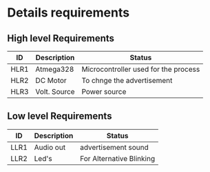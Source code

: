 # Details requirements
## High level Requirements
| ID | 	Description | Status |
| -- | ------------ | ------ |
| HLR1 |	Atmega328 |	Microcontroller used for the process |
| HLR2 |	DC Motor |	To chnge the advertisement |
| HLR3 |    Volt. Source | Power source  |
## Low level Requirements
| ID | 	Description | Status |
| -- | ------------ | ------ |
| LLR1 | Audio out |	advertisement sound |
|LLR2 |	Led's |	For Alternative Blinking |
